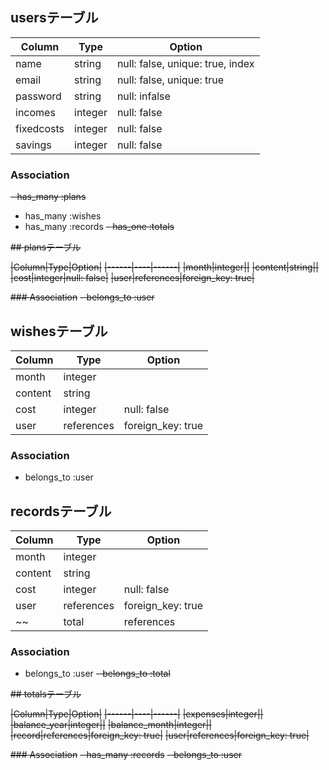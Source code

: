 ## usersテーブル

|Column|Type|Option|
|------|----|------|
|name|string|null: false, unique: true, index|
|email|string|null: false, unique: true|
|password|string|null: infalse|
|incomes|integer|null: false|
|fixedcosts|integer|null: false|
|savings|integer|null: false|

### Association
~~- has_many :plans~~
- has_many :wishes
- has_many :records
~~- has_one :totals~~


~~## plansテーブル~~

~~|Column|Type|Option|~~
~~|------|----|------|~~
~~|month|integer||~~
~~|content|string||~~
~~|cost|integer|null: false|~~
~~|user|references|foreign_key: true|~~

~~### Association~~
~~- belongs_to :user~~


## wishesテーブル

|Column|Type|Option|
|------|----|------|
|month|integer||
|content|string||
|cost|integer|null: false|
|user|references|foreign_key: true|

### Association
- belongs_to :user


## recordsテーブル

|Column|Type|Option|
|------|----|------|
|month|integer||
|content|string||
|cost|integer|null: false|
|user|references|foreign_key: true|
~~|total|references|foreign_key: true|~~

### Association
- belongs_to :user
~~- belongs_to :total~~


~~## totalsテーブル~~

~~|Column|Type|Option|~~
~~|------|----|------|~~
~~|expenses|integer||~~
~~|balance_year|integer||~~
~~|balance_month|integer||~~
~~|record|references|foreign_key: true|~~
~~|user|references|foreign_key: true|~~

~~### Association~~
~~- has_many :records~~
~~- belongs_to :user~~
